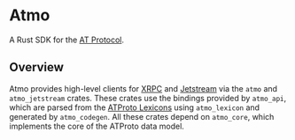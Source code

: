 # Atmo

A Rust SDK for the [AT Protocol].

## Overview

Atmo provides high-level clients for [XRPC] and [Jetstream] via the `atmo` and `atmo_jetstream`
crates. These crates use the bindings provided by `atmo_api`, which are parsed from the
[ATProto Lexicons] using `atmo_lexicon` and generated by `atmo_codegen`. All these crates depend
on `atmo_core`, which implements the core of the ATProto data model.

[XRPC]: https://atproto.com/specs/xrpc
[AT Protocol]: https://atproto.com
[ATProto Lexicons]: https://github.com/bluesky-social/atproto/tree/main/lexicons
[Jetstream]: https://github.com/bluesky-social/jetstream
